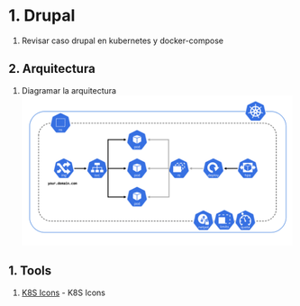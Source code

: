 # 1. Drupal
1. Revisar caso drupal en kubernetes y docker-compose

## 2. Arquitectura
1. Diagramar la arquitectura
![title](k8s-exposed-pod.png)

## 1. Tools
1. [K8S Icons](https://github.com/kubernetes/community/tree/master/icons) - K8S Icons


